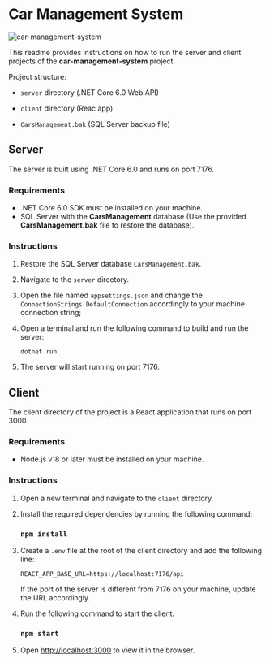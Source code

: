 # Car Management System
![car-management-system](https://github.com/nir11/car-management-system/assets/23150023/35268826-f351-4323-a2fb-dc91968a9114)

This readme provides instructions on how to run the server and client projects of the **car-management-system**
project.

Project structure:

- `server` directory (.NET Core 6.0 Web API)

- `client` directory (Reac app)

- `CarsManagement.bak` (SQL Server backup file)

## Server

The server is built using .NET Core 6.0 and runs on port 7176.

### Requirements

- .NET Core 6.0 SDK must be installed on your machine.
- SQL Server with the **CarsManagement** database (Use the provided **CarsManagement.bak** file to restore the database).

### Instructions

1. Restore the SQL Server database `CarsManagement.bak`.

2. Navigate to the `server` directory.

3. Open the file named `appsettings.json` and change the `ConnectionStrings.DefaultConnection` accordingly to your machine connection string;

4. Open a terminal and run the following command to build and run the server:

   ```
   dotnet run
   ```

5. The server will start running on port 7176.

## Client

The client directory of the project is a React application that runs on port 3000.

### Requirements

- Node.js v18 or later must be installed on your machine.

### Instructions

1. Open a new terminal and navigate to the `client` directory.

2. Install the required dependencies by running the following command:
   ### `npm install`
3. Create a `.env` file at the root of the client directory and add the following line:
   ```
   REACT_APP_BASE_URL=https://localhost:7176/api
   ```
   If the port of the server is different from 7176 on your machine, update the URL accordingly.
4. Run the following command to start the client:

   ### `npm start`

5. Open [http://localhost:3000](http://localhost:3000) to view it in the browser.
